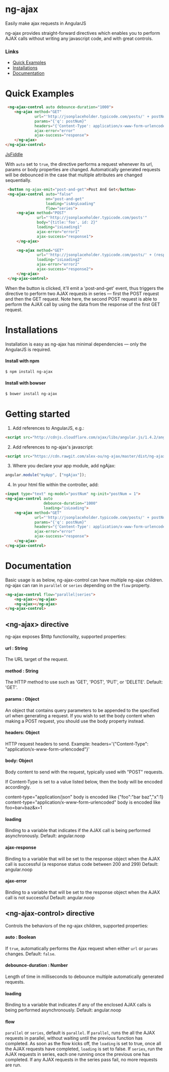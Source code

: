 # ng-ajax
Easily make ajax requests in AngularJS

ng-ajax provides straight-forward directives which enables you to perform AJAX calls without writing any javascript code, and with great controls.

### Links
- [Quick Examples](#quick-examples)
- [Installations](#installations)
- [Documentation](#documentation)

# Quick Examples
```html
 <ng-ajax-control auto debounce-duration="1000">
	<ng-ajax method="GET"
             url="'http://jsonplaceholder.typicode.com/posts/' + postNum"
             params="{'q': postNum}"
             headers="{'Content-Type': application/x-www-form-urlencoded}"
             ajax-error="error"
             ajax-success="response">
    </ng-ajax>
</ng-ajax-control>
```
[JsFiddle](https://jsfiddle.net/alex_ou/dq8oy6rd/3/)

With `auto` set to `true`, the directive performs a request whenever its url, params or body properties are changed. Automatically generated requests will be debounced in the case that multiple attributes are changed sequentially.

```html
 <button ng-ajax-emit="post-and-get">Post And Get</button>
 <ng-ajax-control auto="false"
                  on="post-and-get"
                  loading="isAnyLoading"
                  flow="series">
     <ng-ajax method="POST"
              url="'http://jsonplaceholder.typicode.com/posts'"
              body="{title:'foo', id: 2}"
              loading="isLoading1"
              ajax-error="error1"
              ajax-success="response1">
     </ng-ajax>

     <ng-ajax method="GET"
              url="'http://jsonplaceholder.typicode.com/posts/' + (response1.data.id)"
              loading="isLoading2"
              ajax-error="error2"
              ajax-success="response2">
     </ng-ajax>
 </ng-ajax-control>
```
When the button is clicked, it'll emit a 'post-and-get' event, thus triggers the directive to perform two AJAX requests in series — first the POST request and then the GET request. Note here, the second POST request is able to perform the AJAX call by using the data from the response of the first GET request.

# Installations
Installation is easy as ng-ajax has minimal dependencies — only the AngularJS is required.
#### Install with npm
```sh
$ npm install ng-ajax
```
#### Install with bowser
```sh
$ bower install ng-ajax
```

# Getting started

1. Add references to AngularJS, e.g.:
```html
<script src="http://cdnjs.cloudflare.com/ajax/libs/angular.js/1.4.2/angular.js""></script>
```

2. Add references to ng-ajax's javascript:

```html
<script src="https://cdn.rawgit.com/alex-ou/ng-ajax/master/dist/ng-ajax.min.js"></script>
```

3. Where you declare your app module, add ngAjax:

```js
angular.module("myApp", ["ngAjax"]);
```

4. In your html file within the controller, add:

```html
<input type="text" ng-model="postNum" ng-init="postNum = 1">
<ng-ajax-control auto
                 debounce-duration="1000"
                 loading="isLoading">
    <ng-ajax method="GET"
             url="'http://jsonplaceholder.typicode.com/posts/' + postNum"
             params="{'q': postNum}"
             headers="{'Content-Type': application/x-www-form-urlencoded}"
             ajax-error="error"
             ajax-success="response">
    </ng-ajax>
</ng-ajax-control>
```
# Documentation
Basic usage is as below, ng-ajax-control can have multiple ng-ajax children. ng-ajax can ran in `parallel` or `series` depending on the `flow` property.

```html
<ng-ajax-control flow="parallel|series">
	<ng-ajax></ng-ajax>
	<ng-ajax></ng-ajax>
</ng-ajax-control>
```

## \<ng-ajax\> directive
ng-ajax exposes $http functionality, supported properties:

#### url : String
The URL target of the request.

#### method : String
The HTTP method to use such as 'GET', 'POST', 'PUT', or 'DELETE'.
Default: 'GET'.

#### params : Object
An object that contains query parameters to be appended to the specified url when generating a request. If you wish to set the body content when making a POST request, you should use the body property instead.

#### headers: Object
HTTP request headers to send.
Example: headers='{"Content-Type": "application/x-www-form-urlencoded"}'

#### body: Object
Body content to send with the request, typically used with "POST" requests.

If Content-Type is set to a value listed below, then the body will be encoded accordingly.

content-type="application/json"
body is encoded like {"foo":"bar baz","x":1}
content-type="application/x-www-form-urlencoded"
body is encoded like foo=bar+baz&x=1

#### loading
Binding to a variable that indicates if the AJAX call is being performed asynchronously.
Default: angular.noop

#### ajax-response
Binding to a variable that will be set to the response object when the AJAX call is successful (a response status code between 200 and 299)
Default: angular.noop

#### ajax-error
Binding to a variable that will be set to the response object when the AJAX call is not successful
Default: angular.noop

## \<ng-ajax-control\> directive
Controls the behaviors of the ng-ajax children, supported properties:
#### auto : Boolean
If `true`, automatically performs the Ajax request when either `url` or `params` changes.
Default: `false`.

#### debounce-duration : Number
Length of time in milliseconds to debounce multiple automatically generated requests.

#### loading
Binding to a variable that indicates if any of the enclosed AJAX calls is being performed asynchronously.
Default: angular.noop

#### flow
`parallel` or `series`, default is `parallel`.
If `parallel`, runs the all the AJAX requests in parallel, without waiting until the previous function has completed. As soon as the flow kicks off, the `loading` is set to true, once all the AJAX requests have completed, `loading` is set to false.
If `series`, run the AJAX requests in series, each one running once the previous one has completed. If any AJAX requests in the series pass fail, no more requests are run.







